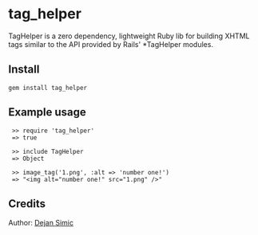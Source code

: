 tag_helper
==========

TagHelper is a zero dependency, lightweight Ruby lib for building XHTML tags similar to the API provided by Rails' *TagHelper modules.

## Install

    gem install tag_helper


## Example usage

     >> require 'tag_helper'
     => true

     >> include TagHelper
     => Object

     >> image_tag('1.png', :alt => 'number one!')
     => "<img alt="number one!" src="1.png" />"


## Credits

Author: [Dejan Simic](http://github.com/dejan)
